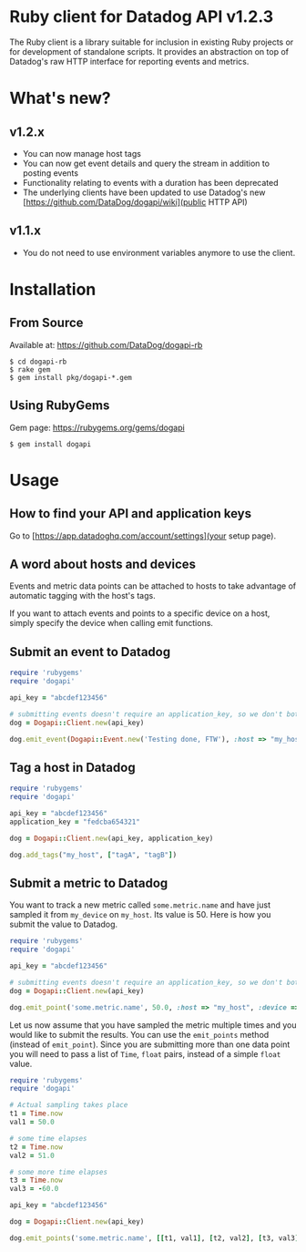 # Ruby client for Datadog API v1.2.3

The Ruby client is a library suitable for inclusion in existing Ruby projects or for development of standalone scripts. It provides an abstraction on top of Datadog's raw HTTP interface for reporting events and metrics.

# What's new?

## v1.2.x

* You can now manage host tags
* You can now get event details and query the stream in addition to posting events
* Functionality relating to events with a duration has been deprecated
* The underlying clients have been updated to use Datadog's new [https://github.com/DataDog/dogapi/wiki](public HTTP API)

## v1.1.x

* You do not need to use environment variables anymore to use the client.

# Installation

## From Source

Available at: https://github.com/DataDog/dogapi-rb

    $ cd dogapi-rb
    $ rake gem
    $ gem install pkg/dogapi-*.gem

## Using RubyGems

Gem page: https://rubygems.org/gems/dogapi

    $ gem install dogapi

# Usage

## How to find your API and application keys

Go to [https://app.datadoghq.com/account/settings](your setup page).

## A word about hosts and devices

Events and metric data points can be attached to hosts
to take advantage of automatic tagging with the host's tags.

If you want to attach events and points to a specific device
on a host, simply specify the device when calling emit functions.

## Submit an event to Datadog

```ruby
require 'rubygems'
require 'dogapi'

api_key = "abcdef123456"

# submitting events doesn't require an application_key, so we don't bother setting it
dog = Dogapi::Client.new(api_key)

dog.emit_event(Dogapi::Event.new('Testing done, FTW'), :host => "my_host")
```

## Tag a host in Datadog

```ruby
require 'rubygems'
require 'dogapi'

api_key = "abcdef123456"
application_key = "fedcba654321"

dog = Dogapi::Client.new(api_key, application_key)

dog.add_tags("my_host", ["tagA", "tagB"])
```

## Submit a metric to Datadog

You want to track a new metric called `some.metric.name` and have just sampled it from `my_device` on `my_host`.
Its value is 50. Here is how you submit the value to Datadog.

```ruby
require 'rubygems'
require 'dogapi'

api_key = "abcdef123456"

# submitting events doesn't require an application_key, so we don't bother setting it
dog = Dogapi::Client.new(api_key)

dog.emit_point('some.metric.name', 50.0, :host => "my_host", :device => "my_device")
```

Let us now assume that you have sampled the metric multiple times and you would like to submit the results.
You can use the `emit_points` method (instead of `emit_point`). Since you are submitting more than one
data point you will need to pass a list of `Time`, `float` pairs, instead of a simple `float` value.

```ruby
require 'rubygems'
require 'dogapi'

# Actual sampling takes place
t1 = Time.now
val1 = 50.0

# some time elapses
t2 = Time.now
val2 = 51.0

# some more time elapses
t3 = Time.now
val3 = -60.0

api_key = "abcdef123456"

dog = Dogapi::Client.new(api_key)

dog.emit_points('some.metric.name', [[t1, val1], [t2, val2], [t3, val3]], :host => "my_host", :device => "my_device")
```
